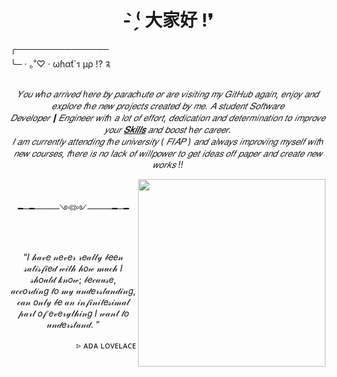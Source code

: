 
<div>
  <h1 align="center" >
    <b>- ̗̀⁽ 大家好 !❜</b>
  </h1>
  
  <p>
    ╭─────────────── <br>
    ╰─ · ｡˚♡ · ωɦαƭ`ร µρ !? ༉
  </p> 
  
  <p align="center" >
    <i>
      𝑌𝑜𝑢 𝑤ℎ𝑜 𝑎𝑟𝑟𝑖𝑣𝑒𝑑 ℎ𝑒𝑟𝑒 𝑏𝑦 𝑝𝑎𝑟𝑎𝑐ℎ𝑢𝑡𝑒 𝑜𝑟 𝑎𝑟𝑒 𝑣𝑖𝑠𝑖𝑡𝑖𝑛𝑔 𝑚𝑦 𝐺𝑖𝑡𝐻𝑢𝑏 𝑎𝑔𝑎𝑖𝑛, 𝑒𝑛𝑗𝑜𝑦 𝑎𝑛𝑑 𝑒𝑥𝑝𝑙𝑜𝑟𝑒 𝑡ℎ𝑒 𝑛𝑒𝑤 𝑝𝑟𝑜𝑗𝑒𝑐𝑡𝑠 𝑐𝑟𝑒𝑎𝑡𝑒𝑑 𝑏𝑦 𝑚𝑒. 𝐴 𝑠𝑡𝑢𝑑𝑒𝑛𝑡 𝑆𝑜𝑓𝑡𝑤𝑎𝑟𝑒 𝐷𝑒𝑣𝑒𝑙𝑜𝑝𝑒𝑟┃𝐸𝑛𝑔𝑖𝑛𝑒𝑒𝑟 𝑤𝑖𝑡ℎ 𝑎 𝑙𝑜𝑡 𝑜𝑓  
      𝑒𝑓𝑓𝑜𝑟𝑡, 𝑑𝑒𝑑𝑖𝑐𝑎𝑡𝑖𝑜𝑛 𝑎𝑛𝑑 𝑑𝑒𝑡𝑒𝑟𝑚𝑖𝑛𝑎𝑡𝑖𝑜𝑛 𝑡𝑜 𝑖𝑚𝑝𝑟𝑜𝑣𝑒 𝑦𝑜𝑢𝑟 <a href="https://github.com/LlynS2/My_Skills"><b>𝑆𝑘𝑖𝑙𝑙𝑠</b></a> 𝑎𝑛𝑑 𝑏𝑜𝑜𝑠𝑡 ℎ𝑒𝑟 𝑐𝑎𝑟𝑒𝑒𝑟.<br>𝐼 𝑎𝑚 𝑐𝑢𝑟𝑟𝑒𝑛𝑡𝑙𝑦 𝑎𝑡𝑡𝑒𝑛𝑑𝑖𝑛𝑔 𝑡ℎ𝑒 
      𝑢𝑛𝑖𝑣𝑒𝑟𝑠𝑖𝑡𝑦 ( 𝐹𝐼𝐴𝑃 ) 𝑎𝑛𝑑 𝑎𝑙𝑤𝑎𝑦𝑠 𝑖𝑚𝑝𝑟𝑜𝑣𝑖𝑛𝑔 𝑚𝑦𝑠𝑒𝑙𝑓 𝑤𝑖𝑡ℎ 𝑛𝑒𝑤 𝑐𝑜𝑢𝑟𝑠𝑒𝑠, 𝑡ℎ𝑒𝑟𝑒 𝑖𝑠 𝑛𝑜 𝑙𝑎𝑐𝑘 𝑜𝑓 𝑤𝑖𝑙𝑙𝑝𝑜𝑤𝑒𝑟 𝑡𝑜 𝑔𝑒𝑡 𝑖𝑑𝑒𝑎𝑠 𝑜𝑓𝑓 𝑝𝑎𝑝𝑒𝑟 𝑎𝑛𝑑 𝑐𝑟𝑒𝑎𝑡𝑒 𝑛𝑒𝑤 𝑤𝑜𝑟𝑘𝑠 !!
    </i>
  </p>
  
  <img align="right" height="300px" src="https://www.pngkey.com/png/full/672-6722040_your-customers-live-in-a-digital-world-today.png">
  
</div> 

<br>
  
   <p align="center">
     ━─━────༺༻────━─━
   </p>
   
   <br>
   
   <p align="center">
     “𝐼 𝒽𝒶𝓋𝑒 𝓃𝑒𝓋𝑒𝓇 𝓇𝑒𝒶𝓁𝓁𝓎 𝒷𝑒𝑒𝓃 𝓈𝒶𝓉𝒾𝓈𝒻𝒾𝑒𝒹 𝓌𝒾𝓉𝒽 𝒽𝑜𝓌 𝓂𝓊𝒸𝒽 𝐼 𝓈𝒽𝑜𝓊𝓁𝒹 𝓀𝓃𝑜𝓌; 𝒷𝑒𝒸𝒶𝓊𝓈𝑒, 𝒶𝒸𝒸𝑜𝓇𝒹𝒾𝓃𝑔 𝓉𝑜 𝓂𝓎 𝓊𝓃𝒹𝑒𝓇𝓈𝓉𝒶𝓃𝒹𝒾𝓃𝑔, 𝒸𝒶𝓃 𝑜𝓃𝓁𝓎 𝒷𝑒 𝒶𝓃 𝒾𝓃𝒻𝒾𝓃𝒾𝓉𝑒𝓈𝒾𝓂𝒶𝓁 𝓅𝒶𝓇𝓉 𝑜𝒻 𝑒𝓋𝑒𝓇𝓎𝓉𝒽𝒾𝓃𝑔 𝐼 𝓌𝒶𝓃𝓉 𝓉𝑜 𝓊𝓃𝒹𝑒𝓇𝓈𝓉𝒶𝓃𝒹. ”
   </p>
   
   <p align="right">
    ▹ ᴀᴅᴀ ʟᴏᴠᴇʟᴀᴄᴇ
   </p>
   
 </div>
  
  
  
 
 
 
  

  
  
 
